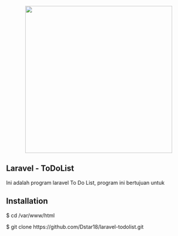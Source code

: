 <p align="center"><a href="https://laravel.com" target="_blank"><img src="https://raw.githubusercontent.com/laravel/art/master/logo-lockup/5%20SVG/2%20CMYK/1%20Full%20Color/laravel-logolockup-cmyk-red.svg" width="400"></a></p>

## Laravel - ToDoList

Ini adalah program laravel To Do List, program ini bertujuan untuk 

## Installation
<p>$ cd /var/www/html</p>
<p>$ git clone https://github.com/Dstar18/laravel-todolist.git</p>
